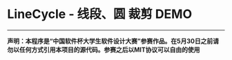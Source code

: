 # LineCycle - 线段、圆 裁剪 DEMO

----------

**声明：本程序是“中国软件杯大学生软件设计大赛”参赛作品。在5月30日之前请勿以任何方式引用本项目的源代码。参赛之后以MIT协议可以自由的使用**
